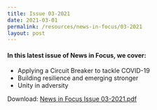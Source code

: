 ```yaml
---
title: Issue 03-2021
date: 2021-03-01
permalink: /resources/news-in-focus/03-2021
layout: post
---
```


#### In this latest issue of News in Focus, we cover:
* Applying a Circuit Breaker to tackle COVID-19
* Building resilience and emerging stronger
* Unity in adversity

Download:
[News in Focus Issue 03-2021.pdf](/files/news-in-focus/2021/News%20In%20Focus%2003-2021.pdf)